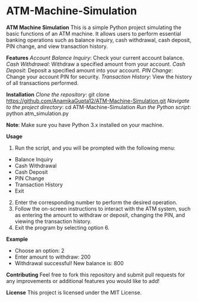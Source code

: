 # ATM-Machine-Simulation
**ATM Machine Simulation**
This is a simple Python project simulating the basic functions of an ATM machine. It allows users to perform essential banking operations such as balance inquiry, cash withdrawal, cash deposit, PIN change, and view transaction history.

**Features**
*Account Balance Inquiry*: Check your current account balance.
*Cash Withdrawal*: Withdraw a specified amount from your account.
*Cash Deposit*: Deposit a specified amount into your account.
*PIN Change*: Change your account PIN for security.
*Transaction History*: View the history of all transactions performed.

**Installation**
*Clone the repository*: git clone https://github.com/AnamikaGupta12/ATM-Machine-Simulation.git
*Navigate to the project directory*: cd ATM-Machine-Simulation
*Run the Python script*: python atm_simulation.py

**Note**: Make sure you have Python 3.x installed on your machine.

**Usage**
1. Run the script, and you will be prompted with the following menu:
  - Balance Inquiry
  - Cash Withdrawal
  - Cash Deposit
  - PIN Change
  - Transaction History
  - Exit
2. Enter the corresponding number to perform the desired operation.
3. Follow the on-screen instructions to interact with the ATM system, such as entering the amount to withdraw or deposit, changing the PIN, and viewing the transaction history.
4. Exit the program by selecting option 6.

**Example**
- Choose an option: 2
- Enter amount to withdraw: 200
- Withdrawal successful! New balance is: 800

**Contributing**
Feel free to fork this repository and submit pull requests for any improvements or additional features you would like to add!

**License**
This project is licensed under the MIT License.
